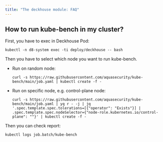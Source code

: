 ```yaml
---
title: "The deckhouse module: FAQ"
---
```


## How to run kube-bench in my cluster?

First, you have to exec in Deckhouse Pod:

```shell
kubectl -n d8-system exec -ti deploy/deckhouse -- bash
```

Then you have to select which node you want to run kube-bench.

* Run on random node:

  ```shell
  curl -s https://raw.githubusercontent.com/aquasecurity/kube-bench/main/job.yaml | kubectl create -f -
  ```
  
* Run on specific node, e.g. control-plane node:

  ```shell
  curl -s https://raw.githubusercontent.com/aquasecurity/kube-bench/main/job.yaml | yq r - -j | jq '.spec.template.spec.tolerations=[{"operator": "Exists"}] | .spec.template.spec.nodeSelector={"node-role.kubernetes.io/control-plane": ""}' | kubectl create -f -
  ```

Then you can check report:

```shell
kubectl logs job.batch/kube-bench
```
